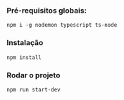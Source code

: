 ### Pré-requisitos globais:
`npm i -g nodemon typescript ts-node`

### Instalação
`npm install`

### Rodar o projeto
`npm run start-dev`